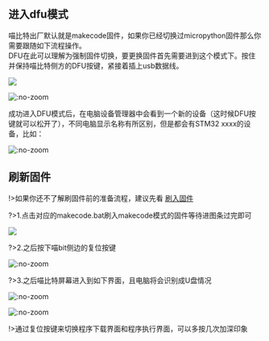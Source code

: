 ## 进入dfu模式

喵比特出厂默认就是makecode固件，如果你已经切换过micropython固件那么你需要跟随如下流程操作。  
DFU在此可以理解为强制固件切换，要更换固件首先需要进到这个模式下。按住并保持喵比特侧方的DFU按键，紧接着插上usb数据线。

![](https://s2.ax1x.com/2019/01/26/knLsSI.jpg)

![](https://s2.ax1x.com/2019/01/26/knL0FH.gif ':no-zoom')

成功进入DFU模式后，在电脑设备管理器中会看到一个新的设备（这时候DFU按键就可以松开了），不同电脑显示名称有所区别，但是都会有STM32 xxxx的设备，比如：

![](https://s2.ax1x.com/2019/01/26/knLcOf.png ':no-zoom')

## 刷新固件  
 
!>如果你还不了解刷固件前的准备流程，建议先看  [刷入固件](parameter/01固件更新教程)  
  
?>1.点击对应的makecode.bat刷入makecode模式的固件等待进图条过完即可  
  
![](https://s2.ax1x.com/2019/01/28/kK5bjO.png)  
  
?>2.之后按下喵bit侧边的复位按键  

![](https://s2.ax1x.com/2019/01/28/kKIAbQ.png ':no-zoom')

?>3.之后喵比特屏幕进入到如下界面，且电脑将会识别成U盘情况  

![](https://s2.ax1x.com/2019/01/28/kKI1rF.png ':no-zoom')  

![](https://s2.ax1x.com/2019/01/26/knOEAe.png ':no-zoom')  
  
!>通过复位按键来切换程序下载界面和程序执行界面，可以多按几次加深印象

